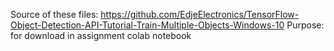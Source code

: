 Source of these files: https://github.com/EdjeElectronics/TensorFlow-Object-Detection-API-Tutorial-Train-Multiple-Objects-Windows-10
Purpose: for download in assignment colab notebook